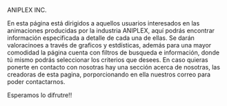 ANIPLEX INC.

En esta página está dirigidos a aquellos usuarios interesados en las animaciones producidas por la industria ANIPLEX, aquí podrás encontrar información especificada a detalle de cada una de ellas.
Se darán valoracinoes a través de graficos y estdísticas, además para una mayor comodidad la página cuenta con filtros de busqueda e información, donde tú mismo podrás seleccionar los criterios que desees.
En caso quieras ponerte en contacto con nosotras hay una sección acerca de nosotras, las creadoras de esta pagina, porporcionando en ella nuestros correo para poder contactarnos.

Esperamos lo difrutre!!


